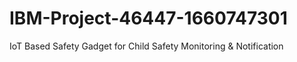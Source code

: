 # IBM-Project-46447-1660747301
IoT Based Safety Gadget for Child Safety Monitoring &amp; Notification

